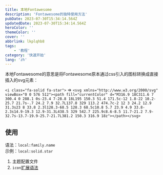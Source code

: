 ```yaml
---
title: 本地Fontawesome
description: 'Fontawesome的独特使用方法'
pubDate: 2023-07-30T15:34:14.564Z
updatedDate: 2023-07-30T15:34:14.564Z
heroColor: ''
themeColor: ''
cover: ''
abbrlink: lkplqhb8
tags:
    - '教程'
category: '快速开始'
lang: 'zh'
---
```


本地Fontawesome的意思是将Fontawesome原本通过css引入的图标转换成直接插入的svg元素：

`<i class="fa-solid fa-star">` => `<svg xmlns="http://www.w3.org/2000/svg" viewBox="0 0 576 512"><path fill="currentColor" d="M316.9 18C311.6 7 300.4 0 288.1 0s-23.4 7-28.8 18L195 150.3 51.4 171.5c-12 1.8-22 10.2-25.7 21.7s-.7 24.2 7.9 32.7L137.8 329 113.2 474.7c-2 12 3 24.2 12.9 31.3s23 8 33.8 2.3l128.3-68.5 128.3 68.5c10.8 5.7 23.9 4.9 33.8-2.3s14.9-19.3 12.9-31.3L438.5 329 542.7 225.9c8.6-8.5 11.7-21.2 7.9-32.7s-13.7-19.9-25.7-21.7L381.2 150.3 316.9 18z"></path></svg>`

## 使用

语法：`local:family.name`  
示例：`local:solid.star`

1. 主题配置文件
2. `icon`[扩展语法](/blog/lkpk0hzz#icon)